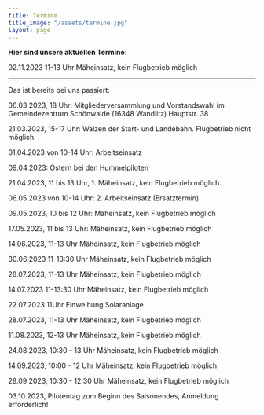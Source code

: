 ```yaml
---
title: Termine
title_image: "/assets/termine.jpg"
layout: page
---
```


**Hier sind unsere aktuellen Termine:**

02.11.2023 11-13 Uhr  Mäheinsatz, kein Flugbetrieb möglich




___

Das ist bereits bei uns passiert:

06.03.2023, 18 Uhr: Mitgliederversammlung und Vorstandswahl im Gemeindezentrum Schönwalde (16348 Wandlitz) Hauptstr. 38

21.03.2023, 15-17 Uhr: Walzen der Start- und Landebahn. Flugbetrieb nicht möglich.

01.04.2023 von 10-14 Uhr: Arbeitseinsatz

09.04.2023: Ostern bei den Hummelpiloten

21.04.2023, 11 bis 13 Uhr, 1. Mäheinsatz, kein Flugbetrieb möglich.

06.05.2023 von 10-14 Uhr: 2. Arbeitseinsatz (Ersatztermin)

09.05.2023, 10 bis 12 Uhr: Mäheinsatz, kein Flugbetrieb möglich

17.05.2023, 11 bis 13 Uhr: Mäheinsatz, kein Flugbetrieb möglich

14.06.2023, 11-13 Uhr  Mäheinsatz, kein Flugbetrieb möglich

30.06.2023 11-13:30 Uhr  Mäheinsatz, kein Flugbetrieb möglich

28.07.2023, 11-13 Uhr  Mäheinsatz, kein Flugbetrieb möglich

14.07.2023 11-13:30 Uhr  Mäheinsatz, kein Flugbetrieb möglich

22.07.2023 11Uhr    Einweihung Solaranlage

28.07.2023, 11-13 Uhr  Mäheinsatz, kein Flugbetrieb möglich

11.08.2023, 12-13 Uhr  Mäheinsatz, kein Flugbetrieb möglich

24.08.2023, 10:30 - 13 Uhr  Mäheinsatz, kein Flugbetrieb möglich

14.09.2023, 10:00 - 12 Uhr  Mäheinsatz, kein Flugbetrieb möglich

29.09.2023, 10:30 - 12:30 Uhr  Mäheinsatz, kein Flugbetrieb möglich

03.10.2023, Pilotentag zum Beginn des Saisonendes, Anmeldung erforderlich!
